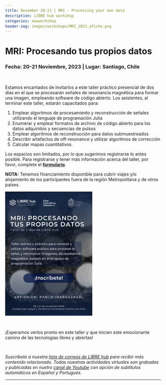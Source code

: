 ```yaml
---
title: November 20-21 | MRI - Processing your own data
description: LIBRE hub workshop
categories: newworkshop
header-img: images/workshops/MRI_2023_afiche.png
---
```


# MRI: Procesando tus propios datos

### Fecha: 20-21 Noviembre, 2023 | Lugar: Santiago, Chile

<br>

Estamos encantados de invitarlos a este taller práctico presencial de dos días en el que se procesarán señales de resonancia magnética para formar una imagen, empleando software de código abierto. Los asistentes, al terminar este taller, estarán capacitados para:

1. Emplear algoritmos de procesamiento y reconstrucción de señales utilizando el lenguaje de programación Julia
2. Enumerar y emplear formatos de archivo de código abierto para los datos adquiridos y secuencias de pulsos
3. Emplear algoritmos de reconstrucción para datos submuestreados
4. Describir artefactos de off-resonance y utilizar algoritmos de corrección
5. Calcular mapas cuantitativos.

Los espacios son limitados, por lo que sugerimos registrarse lo antes posible. Para registrarse y tener más información acerca del taller, por favor, complete el [**formulario**](https://docs.google.com/forms/d/1t6vIy6f927LOWd6t0XrYuNuV4qDPr5M6NuBx5VCz4Fo/prefill).

**NOTA:** Tenemos financiamiento disponible para cubrir viajes y/o alojamiento de los participantes fuera de la región Metropolitana y de otros países.

<a href="https://docs.google.com/forms/d/1t6vIy6f927LOWd6t0XrYuNuV4qDPr5M6NuBx5VCz4Fo/prefill" target="_blank"><img align="center" src="/images/workshops/MRI_2023_afiche.png" height=400></a>

<br>

¡Esperamos verlos pronto en este taller y que inicien este emocionante camino de las tecnologías libres y abiertas!

<br>

*Suscribete a nuestra [lista de correos de LIBRE hub](https://mailchi.mp/2efa11be3d6b/libre_hub) para recibir más contenido relacionado. Todas nuestras actividades virtuales son grabadas y publicadas en nuetro [canal de Youtube](https://www.youtube.com/channel/UCKaffupDA8KKrDE0rd668Xw) con opción de subtítulos automáticos en Español y Portugués.*

<hr>